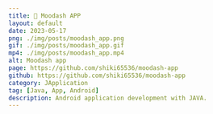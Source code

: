 ```yaml
---
title: 🥳 Moodash APP
layout: default
date: 2023-05-17
png: ./img/posts/moodash_app.png
gif: ./img/posts/moodash_app.gif
mp4: ./img/posts/moodash_app.mp4
alt: Moodash app
page: https://github.com/shiki65536/moodash-app
github: https://github.com/shiki65536/moodash-app
category: JApplication
tag: [Java, App, Android]
description: Android application development with JAVA.
---
```

